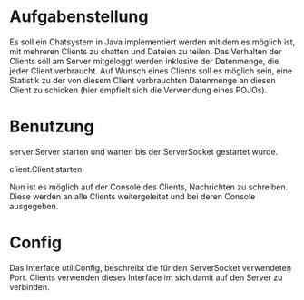 # Aufgabenstellung
Es soll ein Chatsystem in Java implementiert werden mit dem es möglich ist, mit mehreren Clients zu chatten und Dateien zu teilen. Das Verhalten der Clients soll am Server mitgeloggt werden inklusive der Datenmenge,
die jeder Client verbraucht. Auf Wunsch eines Clients soll es möglich sein, eine Statistik zu der von diesem Client verbrauchten Datenmenge an diesen Client zu schicken (hier empfielt sich die Verwendung eines POJOs).

# Benutzung
server.Server starten und warten bis der ServerSocket gestartet wurde.

client.Client starten

Nun ist es möglich auf der Console des Clients, Nachrichten zu schreiben. Diese werden an alle Clients weitergeleitet und bei deren Console ausgegeben.

# Config
Das Interface util.Config, beschreibt die für den ServerSocket verwendeten Port. Clients verwenden dieses Interface im sich damit auf den Server zu verbinden.